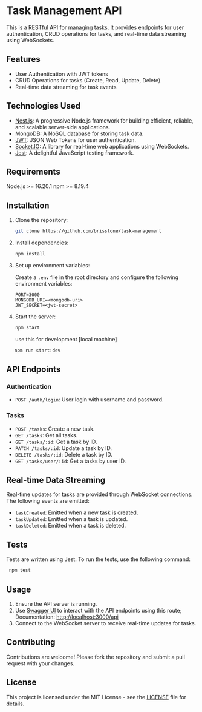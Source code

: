 

# Task Management API

This is a RESTful API for managing tasks. It provides endpoints for user authentication, CRUD operations for tasks, and real-time data streaming using WebSockets.

## Features

- User Authentication with JWT tokens
- CRUD Operations for tasks (Create, Read, Update, Delete)
- Real-time data streaming for task events

## Technologies Used

- [Nest.js](https://nestjs.com/): A progressive Node.js framework for building efficient, reliable, and scalable server-side applications.
- [MongoDB](https://www.mongodb.com/): A NoSQL database for storing task data.
- [JWT](https://jwt.io/): JSON Web Tokens for user authentication.
- [Socket.IO](https://socket.io/): A library for real-time web applications using WebSockets.
- [Jest](https://jestjs.io/): A delightful JavaScript testing framework.

## Requirements
Node.js >= 16.20.1
npm >= 8.19.4


## Installation

1. Clone the repository:

   ```bash
   git clone https://github.com/brisstone/task-management
   ```

2. Install dependencies:

   ```bash
   npm install
   ```

3. Set up environment variables:

   Create a `.env` file in the root directory and configure the following environment variables:

   ```
   PORT=3000
   MONGODB_URI=<mongodb-uri>
   JWT_SECRET=<jwt-secret>
   ```

4. Start the server:

   ```bash
   npm start
   ```
   use this for development [local machine]
```bash
   npm run start:dev
   ```
   

## API Endpoints

### Authentication

- `POST /auth/login`: User login with username and password.

### Tasks

- `POST /tasks`: Create a new task.
- `GET /tasks`: Get all tasks.
- `GET /tasks/:id`: Get a task by ID.
- `PATCH /tasks/:id`: Update a task by ID.
- `DELETE /tasks/:id`: Delete a task by ID.
- `GET /tasks/user/:id`: Get a tasks by user ID.

## Real-time Data Streaming

Real-time updates for tasks are provided through WebSocket connections. The following events are emitted:

- `taskCreated`: Emitted when a new task is created.
- `taskUpdated`: Emitted when a task is updated.
- `taskDeleted`: Emitted when a task is deleted.

## Tests

Tests are written using Jest. To run the tests, use the following command:

  ```bash
   npm test
   ```

## Usage

1. Ensure the API server is running.
2. Use [Swagger UI](https://swagger.io/tools/swagger-ui/) to interact with the API endpoints using this route; Documentation: [http://localhost:3000/api](http://localhost:3000/api)
3. Connect to the WebSocket server to receive real-time updates for tasks.

## Contributing

Contributions are welcome! Please fork the repository and submit a pull request with your changes.

## License

This project is licensed under the MIT License - see the [LICENSE](LICENSE) file for details.